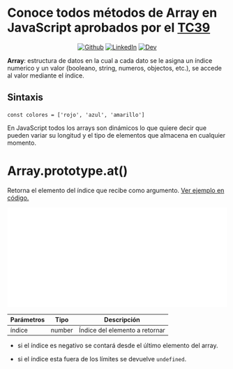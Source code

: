 # Conoce todos métodos de Array en JavaScript aprobados por el [TC39](https://tc39.es)

<p align="center">
  <a href="https://github.com/ch3ber" target="_blank"><img alt="Github" src="https://img.shields.io/badge/GitHub-%2312100E.svg?&style=for-the-badge&logo=Github&logoColor=white" /></a>
  <a href="https://www.linkedin.com/in/eberalejo/" target="_blank"><img alt="LinkedIn" src="https://img.shields.io/badge/linkedin-%230077B5.svg?&style=for-the-badge&logo=linkedin&logoColor=white" /></a>
  <a href="https://dev.to/ch3ber" target="_blank"><img alt="Dev" src="https://img.shields.io/badge/Dev-%2312100E.svg?&style=for-the-badge&logo=dev.to&logoColor=white" /></a>
</p>

**Array**: estructura de datos en la cual a cada dato se le asigna un índice numerico y un valor (booleano, string, numeros, objectos, etc.), se accede al valor mediante el índice.

## Sintaxis

`const colores = ['rojo', 'azul', 'amarillo']`

En JavaScript todos los arrays son dinámicos lo que quiere decir que pueden variar su longitud y el tipo de elementos que almacena en cualquier momento.

# Array.prototype.at()

Retorna el elemento del índice que recibe como argumento. [Ver ejemplo en código.](./ejemplos/at.js)

![Ilustración en código del método](img/at.svg)

| Parámetros | Tipo   | Descripción                    |
| ---------- | ------ | ------------------------------ |
| índice     | number | Índice del elemento a retornar |

-  si el índice es negativo se contará desde el último elemento del array.

-  si el índice esta fuera de los límites se devuelve `undefined`.

